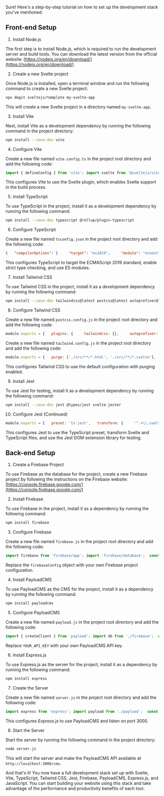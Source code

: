 Sure! Here's a step-by-step tutorial on how to set up the development stack you've mentioned:

Front-end Setup
---------------

1.  Install Node.js

The first step is to install Node.js, which is required to run the development server and build tools. You can download the latest version from the official website: [https://nodejs.org/en/download/](https://nodejs.org/en/download/)

2.  Create a new Svelte project

Once Node.js is installed, open a terminal window and run the following command to create a new Svelte project:


```bash
npx degit sveltejs/template my-svelte-app
```

This will create a new Svelte project in a directory named ```my-svelte-app```.

3.  Install Vite

Next, install Vite as a development dependency by running the following command in the project directory:


```bash
npm install --save-dev vite
```

4.  Configure Vite

Create a new file named ```vite.config.ts``` in the project root directory and add the following code:

```typescript
import { defineConfig } from 'vite'; import svelte from '@sveltejs/vite-plugin-svelte';  export default defineConfig({   plugins: [svelte()], });
```

This configures Vite to use the Svelte plugin, which enables Svelte support in the build process.

5.  Install TypeScript

To use TypeScript in the project, install it as a development dependency by running the following command:

```bash
npm install --save-dev typescript @rollup/plugin-typescript
```

6.  Configure TypeScript

Create a new file named ```tsconfig.json``` in the project root directory and add the following code:

```json
{   "compilerOptions": {     "target": "es2019",     "module": "esnext",     "strict": true,     "esModuleInterop": true,     "resolveJsonModule": true,     "sourceMap": true,     "skipLibCheck": true,     "noEmit": true,     "lib": ["es2019", "dom"]   },   "include": ["src/**/*.ts", "src/**/*.d.ts"] }
```

This configures TypeScript to target the ECMAScript 2019 standard, enable strict type checking, and use ES modules.

7.  Install Tailwind CSS

To use Tailwind CSS in the project, install it as a development dependency by running the following command:

```bash
npm install --save-dev tailwindcss@latest postcss@latest autoprefixer@latest
```

8.  Configure Tailwind CSS

Create a new file named ```postcss.config.js``` in the project root directory and add the following code:

```javascript
module.exports = {   plugins: {     tailwindcss: {},     autoprefixer: {},   }, };
```

Create a new file named ```tailwind.config.js``` in the project root directory and add the following code:

```javascript
module.exports = {   purge: ['./src/**/*.html', './src/**/*.svelte'],   darkMode: false, // or 'media' or 'class'   theme: {     extend: {},   },   variants: {},   plugins: [], };
```

This configures Tailwind CSS to use the default configuration with purging enabled.

9.  Install Jest

To use Jest for testing, install it as a development dependency by running the following command:

```bash
npm install --save-dev jest @types/jest svelte-jester
```

10.  Configure Jest (Continued)

```javascript
module.exports = {   preset: 'ts-jest',   transform: {     '^.+\\.svelte$': 'svelte-jester',     '^.+\\.ts$': 'ts-jest',   },   moduleFileExtensions: ['js', 'ts', 'svelte'],   setupFilesAfterEnv: ['@testing-library/jest-dom/extend-expect'],   bail: false,   verbose: true, };
```

This configures Jest to use the TypeScript preset, transform Svelte and TypeScript files, and use the Jest DOM extension library for testing.

Back-end Setup
--------------

1.  Create a Firebase Project

To use Firebase as the database for the project, create a new Firebase project by following the instructions on the Firebase website: [https://console.firebase.google.com/](https://console.firebase.google.com/)

2.  Install Firebase

To use Firebase in the project, install it as a dependency by running the following command:

```bash
npm install firebase
```

3.  Configure Firebase

Create a new file named ```firebase.js``` in the project root directory and add the following code:

```javascript
import firebase from 'firebase/app'; import 'firebase/database';  const firebaseConfig = {   // Your firebase config here };  firebase.initializeApp(firebaseConfig);  const db = firebase.database();  export default db;
```

Replace the ```firebaseConfig``` object with your own Firebase project configuration.

4.  Install PayloadCMS

To use PayloadCMS as the CMS for the project, install it as a dependency by running the following command:

```bash
npm install payloadcms
```

5.  Configure PayloadCMS

Create a new file named ```payload.js``` in the project root directory and add the following code:

```javascript
import { createClient } from 'payload'; import db from './firebase';  export default createClient({   apiKey: 'YOUR_API_KEY',   admin: {     firebase: db.ref('payload/cms'),   }, });
```

Replace ```YOUR_API_KEY``` with your own PayloadCMS API key.

6.  Install Express.js

To use Express.js as the server for the project, install it as a dependency by running the following command:

```bash
npm install express
```

7.  Create the Server

Create a new file named ```server.js``` in the project root directory and add the following code:

```javascript
import express from 'express'; import payload from './payload';  const app = express(); const port = 3000;  app.use('/cms', payload.express);  app.listen(port, () => {   console.log(`Server running on http://localhost:${port}`); });
```

This configures Express.js to use PayloadCMS and listen on port 3000.

8.  Start the Server

Start the server by running the following command in the project directory:

```bash
node server.js
```

This will start the server and make the PayloadCMS API available at ```http://localhost:3000/cms```.

And that's it! You now have a full development stack set up with Svelte, Vite, TypeScript, Tailwind CSS, Jest, Firebase, PayloadCMS, Express.js, and JavaScript. You can start building your website using this stack and take advantage of the performance and productivity benefits of each tool.
